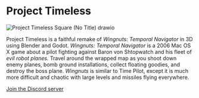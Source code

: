 # Project Timeless
![Project Timeless Square (No Title) drawio](https://user-images.githubusercontent.com/15680274/161713327-040c45e4-8602-4c29-9118-6d0ff2c1e1ad.png)

Project Timeless is a faithful remake of *Wingnuts: Temporal Navigator* in 3D using Blender and Godot. *Wingnuts: Temporal Navigator* is a 2006 Mac OS X game about a pilot fighting against Baron von Shtopwatch and his fleet of *evil robot planes.* Travel around the wrapped map as you shoot down enemy planes, bomb ground installations, collect floating goodies, and destroy the boss plane. *Wingnuts* is similar to Time Pilot, except it is much more difficult and chaotic with large levels and missiles flying everywhere.

[Join the Discord server](https://discord.gg/vHyjCYb)
